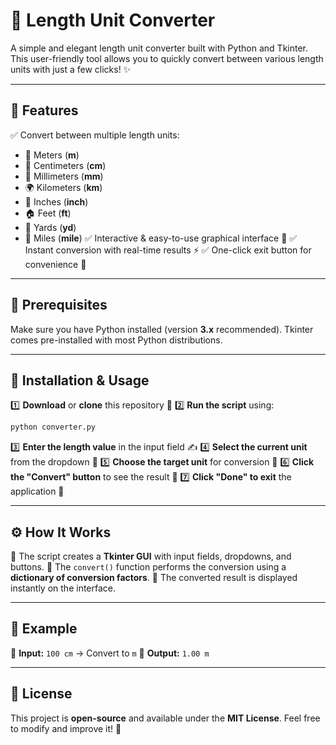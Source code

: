 # 🌟 Length Unit Converter

A simple and elegant length unit converter built with Python and Tkinter. This user-friendly tool allows you to quickly convert between various length units with just a few clicks! ✨

---

## 📌 Features
✅ Convert between multiple length units:
   - 📏 Meters (**m**)
   - 📐 Centimeters (**cm**)
   - 🔬 Millimeters (**mm**)
   - 🌍 Kilometers (**km**)
   - 📏 Inches (**inch**)
   - 🏠 Feet (**ft**)
   - 🏈 Yards (**yd**)
   - 🚗 Miles (**mile**)
✅ Interactive & easy-to-use graphical interface 🎨
✅ Instant conversion with real-time results ⚡
✅ One-click exit button for convenience 🚪

---

## 🔧 Prerequisites
Make sure you have Python installed (version **3.x** recommended). Tkinter comes pre-installed with most Python distributions.

---

## 🚀 Installation & Usage
1️⃣ **Download** or **clone** this repository 📂
2️⃣ **Run the script** using:
   ```sh
   python converter.py
   ```
3️⃣ **Enter the length value** in the input field ✍️
4️⃣ **Select the current unit** from the dropdown 🔽
5️⃣ **Choose the target unit** for conversion 🔄
6️⃣ **Click the "Convert" button** to see the result 🎯
7️⃣ **Click "Done" to exit** the application 🏁

---

## ⚙️ How It Works
🔹 The script creates a **Tkinter GUI** with input fields, dropdowns, and buttons.
🔹 The `convert()` function performs the conversion using a **dictionary of conversion factors**.
🔹 The converted result is displayed instantly on the interface.

---

## 🎯 Example
🔹 **Input:** `100 cm` → Convert to `m`
🔹 **Output:** `1.00 m`

---

## 📜 License
This project is **open-source** and available under the **MIT License**. Feel free to modify and improve it! 🚀